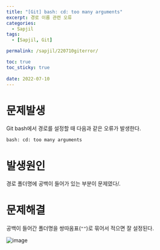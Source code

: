 ```yaml
---
title: "[Git] bash: cd: too many arguments"
excerpt: 경로 이름 관련 오류
categories:
  - Sapjil
tags:
  - [Sapjil, Git]

permalink: /sapjil/220710giterror/

toc: true
toc_sticky: true
 
date: 2022-07-10
---
```


# 문제발생
Git bash에서 경로를 설정할 때 다음과 같은 오류가 발생한다.
```
bash: cd: too many arguments
```
# 발생원인
경로 폴더명에 공백이 들어가 있는 부분이 문제였다/.

# 문제해결
공백이 들어간 폴더명을 쌍따옴표(`""`)로 묶어서 적으면 잘 설정된다.

![image](https://user-images.githubusercontent.com/49031232/178133676-84162165-0eb7-4cfd-a728-a4e0f77b9bfd.png)

